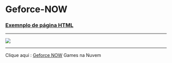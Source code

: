 # Geforce-NOW
<!DOCTYPE html>
<html>
    <head>
        <meta charset="iso-8859-1" />
        <title>Título de Documentos</title>
    </head>
    <body>
        <!-- Aqui fica o conteúdo que será visivel -->
        <h3><u>Exemnplo de página HTML</u></h3>
        <hr/>
        <img src="img/gn.png"/>
        <hr/>
        Clique aqui : <a href="https://www.nvidia.com/pt-br/geforce-now/">Geforce NOW</a>
    </body>
</html>
Games na Nuvem
